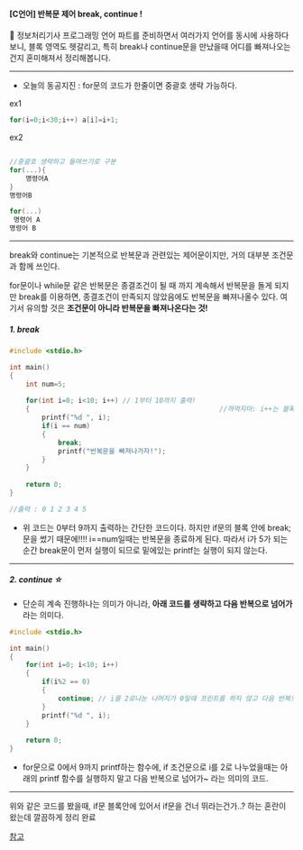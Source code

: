#### [C언어] 반복문 제어 break, continue !


🎇 정보처리기사 프로그래밍 언어 파트를 준비하면서 여러가지 언어를
동시에 사용하다보니, 블록 영역도 헷갈리고, 특히 break나 continue문을 만났을때
어디를 빠져나오는건지 혼미해져서 정리해봅니다.

---
- 오늘의 동공지진 : 
for문의 코드가 한줄이면 중괄호 생략 가능하다.

ex1
```c
for(i=0;i<30;i++) a[i]=i+1;
```
ex2
```c

//중괄호 생략하고 들여쓰기로 구분
for(...){
	명령어A
}
명령어B

for(...)
 명령어 A
명령어 B
```

---

break와 continue는 기본적으로 반복문과 관련있는 제어문이지만, 거의 대부분 조건문과 함께 쓰인다.

for문이나 while문 같은 반복문은 종결조건이 될 때 까지 계속해서 반복문을 돌게 되지만 break를 이용하면, 종결조건이 만족되지 않았음에도 반복문을 빠져나올수 있다. 
여기서 유의할 것은 **조건문이 아니라 반복문을 빠져나온다는 것!**


##### 1. break

```c
#include <stdio.h>

int main()
{
	int num=5; 
	
	for(int i=0; i<10; i++) // 1부터 10까지 출력!
	{												//까먹지마: i++는 블록이 실행되고 난 다음에 수행된다.
		printf("%d ", i);  
		if(i == num)
		{
			break;
			printf("반복문을 빠져나가자!");
		}
	}
	
	return 0;
}

//출력 : 0 1 2 3 4 5  
```
- 위 코드는 0부터 9까지 출력하는 간단한 코드이다. 
하지만  if문의 블록 안에 break; 문을 썼기 때문에!!!! i==num일때는 반복문을 종료하게 된다.  따라서 i가 5가 되는 순간 break문이 먼저 실행이 되므로 밑에있는 printf는 실행이 되지 않는다.

---

##### 2. continue ☆

- 단순히 계속 진행하나는 의미가 아니라, **아래 코드를 생략하고 다음 반복으로 넘어가**라는 의미다.

```c
#include <stdio.h>

int main()
{
	for(int i=0; i<10; i++)
	{
		if(i%2 == 0)
		{
			continue; // i를 2로나눈 나머지가 0일때 프린트를 하지 않고 다음 반복으로 넘어간다. 결과적으로 홀수만 출력
		}
		printf("%d ", i);
	}
	
	return 0;
}
```

- for문으로 0에서 9까지 printf하는 함수에, if 조건문으로 i를 2로 나누었을때는 아래의 printf 함수를 실행하지 말고 다음 반복으로 넘어가~ 라는 의미의 코드.

---

위와 같은 코드를 봤을때, if문 블록안에 있어서 if문을 건너 뛰라는건가..? 하는 혼란이 왔는데 깔끔하게 정리 완료


[참고](https://edu.goorm.io/learn/lecture/201/%ED%95%9C-%EB%88%88%EC%97%90-%EB%81%9D%EB%82%B4%EB%8A%94-c%EC%96%B8%EC%96%B4-%EA%B8%B0%EC%B4%88/lesson/1270568/break%EC%99%80-continue)